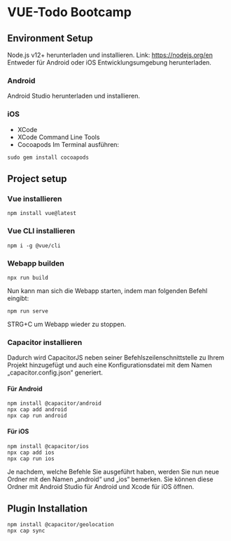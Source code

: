 # VUE-Todo Bootcamp

## Environment Setup
Node.js v12+ herunterladen und installieren. Link: https://nodejs.org/en
Entweder für Android oder iOS Entwicklungsumgebung herunterladen.
### Android
Android Studio herunterladen und installieren.
### iOS
- XCode
- XCode Command Line Tools
- Cocoapods
Im Terminal ausführen:
```
sudo gem install cocoapods
```

## Project setup
### Vue installieren
```
npm install vue@latest
```

### Vue CLI installieren
```
npm i -g @vue/cli
```

### Webapp builden
```
npx run build
```
Nun kann man sich die Webapp starten, indem man folgenden Befehl eingibt:
```
npm run serve
```
STRG+C um Webapp wieder zu stoppen.
### Capacitor installieren
Dadurch wird CapacitorJS neben seiner Befehlszeilenschnittstelle zu Ihrem Projekt hinzugefügt und auch eine Konfigurationsdatei mit dem Namen „capacitor.config.json“ generiert.
#### Für Android
```
npm install @capacitor/android
npx cap add android
npx cap run android
```
#### Für iOS
```
npm install @capacitor/ios
npx cap add ios
npx cap run ios
```
Je nachdem, welche Befehle Sie ausgeführt haben, werden Sie nun neue Ordner mit den Namen „android“ und „ios“ bemerken. Sie können diese Ordner mit Android Studio für Android und Xcode für iOS öffnen.

## Plugin Installation
```
npm install @capacitor/geolocation
npx cap sync
```
